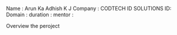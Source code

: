 Name : Arun Ka Adhish K J 
Company : CODTECH ID SOLUTIONS 
ID:
Domain :
duration :
mentor :



Overview the peroject
